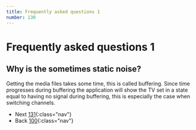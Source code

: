 ```yaml
---
title: Frequently asked questions 1
number: 130
---
```

# Frequently asked questions 1

## Why is the sometimes static noise?

Getting the media files takes some time, this is called buffering. Since time progresses during buffering the application will show the TV set in a state equal to having no signal during buffering, this is especially the case when switching channels.

<!-- -->
* Next [131](131){:class="nav"}
* Back [100](100){:class="nav"}
